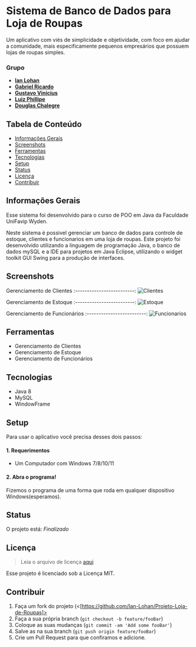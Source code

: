 # Sistema de Banco de Dados para Loja de Roupas
Um aplicativo com viés de simplicidade e objetividade, com foco em ajudar a comunidade, mais especificamente pequenos empresários que possuem lojas de roupas simples.

### Grupo
- [**Ian Lohan**](https://github.com/Ian-Lohan)
- [**Gabriel Ricardo**](https://github.com/Gabrielg09)
- [**Gustavo Vinicius**](https://github.com/Gus20vs)
- [**Luiz Phillipe**](https://ayo.so/phoon)
- [**Douglas Chalegre**](https://github.com/Chalegre91)



## Tabela de Conteúdo
* [Informações Gerais](#informações-gerais)
* [Screenshots](#screenshots)
* [Ferramentas](#ferramentas)
* [Tecnologias](#tecnologias)
* [Setup](#setup)
* [Status](#status)
* [Licença](#licença)
* [Contribuir](#contribuir)


## Informações Gerais
Esse sistema foi desenvolvido para o curso de POO em Java da Faculdade UniFavip Wyden.

Neste sistema é possivel gerenciar um banco de dados para controle de estoque, clientes e funcionarios em uma loja de roupas. Este projeto foi desenvolvido utilizando a linguagem de programação Java, o banco de dados mySQL e a IDE para projetos em Java Eclipse, utilizando o widget toolkit GUI Swing para a produção de interfaces.

## Screenshots

Gerenciamento de Clientes
:-------------------------:
![Clientes]()


Gerenciamento de Estoque
:-------------------------:
![Estoque]()


Gerenciamento de Funcionários
:-------------------------:
![Funcionarios]()


## Ferramentas

* Gerenciamento de Clientes
* Gerenciamento de Estoque
* Gerenciamento de Funcionários

## Tecnologias
* Java 8
* MySQL
* WindowFrame

## Setup

Para usar o aplicativo você precisa desses dois passos:

#### 1. Requerimentos
  - Um Computador com Windows 7/8/10/11

#### 2. Abra o programa!

Fizemos o programa de uma forma que roda em qualquer dispositivo Windows(esperamos).


## Status
O projeto está: _Finalizado_


## Licença
>Leia o arquivo de licença [aqui](https://github.com/Ian-Lohan/Projeto-Loja-de-Roupas/blob/master/LICENSE.md)

Esse projeto é licenciado sob a Licença MIT.

## Contribuir

1. Faça um fork do projeto (<[https://github.com/Ian-Lohan/Projeto-Loja-de-Roupas]>
2. Faça a sua própria branch (`git checkout -b feature/fooBar`)
3. Coloque as suas mudanças (`git commit -am 'Add some fooBar'`)
4. Salve as na sua branch (`git push origin feature/fooBar`)
5. Crie um Pull Request para que confiramos e adicione.

